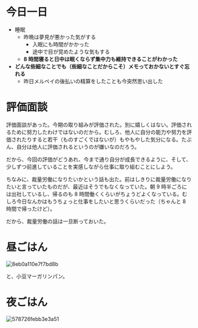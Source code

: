 # 今日一日
- 睡眠
  - 昨晩は夢見が悪かった気がする
      - 入眠にも時間がかかった
      - 途中で目が覚めたような気もする
  - **8 時間寝ると日中は眠くならず集中力も維持できることがわかった**
- **どんな些細なことでも（些細なことだからこそ）メモっておかないとすぐ忘れる**
  - 昨日メルペイの後払いの精算をしたことも今突然思い出した

# 評価面談
評価面談があった。今期の取り組みが評価された。別に嬉しくはない。評価されるために努力したわけではないのだから。むしろ、他人に自分の能力や努力を評価されたりすると若干（ものすごくではないが）もやもやした気分になる。たぶん、自分は他人に評価されるというのが嫌いなのだろう。

だから、今回の評価がどうあれ、今まで通り自分が成長できるように、そして、少しずつ前進していることを実感しながら仕事に取り組むことにしよう。

ちなみに、裁量労働になりたいかという話も出た。前はしきりに裁量労働になりたいと言っていたものだが、最近はそうでもなくなっていた。朝 9 時半ごろには出社しているし、帰るのも 8 時間働くくらいがちょうどよくなっている。むしろ今日なんかはもうちょっと仕事をしたいと思うくらいだった（ちゃんと 8 時間で帰ったけど）。

だから、裁量労働の話は一旦断っておいた。

#  昼ごはん
![8eb0a110e7f7bd8b](/images/2019/09/8eb0a110e7f7bd8b.jpg)

と、小豆マーガリンパン。

# 夜ごはん
![578726febb3e3a51](/images/2019/09/578726febb3e3a51.jpg)
